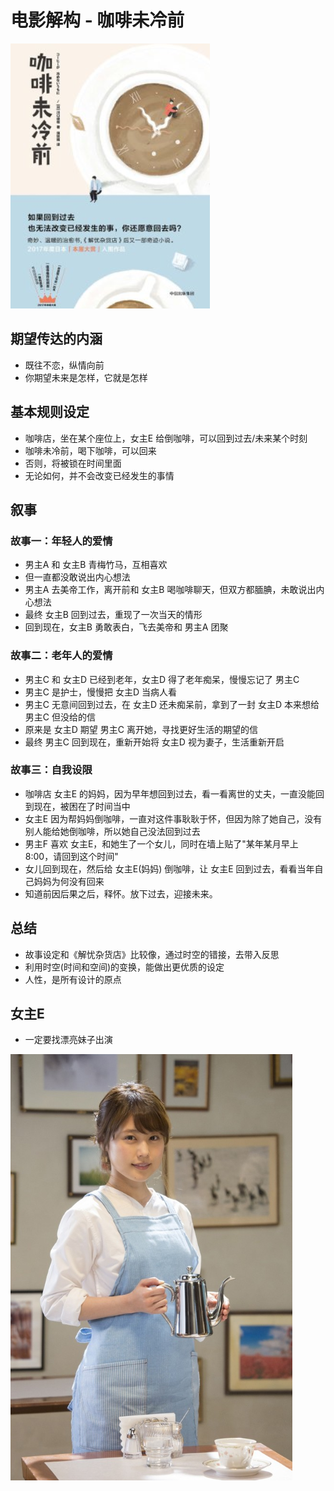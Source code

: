 # 电影解构 - 咖啡未冷前

![](images/2019_05_06_before_coffee_is_cool/book-cover.png)


## 期望传达的内涵

 * 既往不恋，纵情向前
 * 你期望未来是怎样，它就是怎样


## 基本规则设定

 * 咖啡店，坐在某个座位上，女主E 给倒咖啡，可以回到过去/未来某个时刻
 * 咖啡未冷前，喝下咖啡，可以回来
 * 否则，将被锁在时间里面
 * 无论如何，并不会改变已经发生的事情


## 叙事

### 故事一：年轻人的爱情

 * 男主A 和 女主B 青梅竹马，互相喜欢
 * 但一直都没敢说出内心想法
 * 男主A 去美帝工作，离开前和 女主B 喝咖啡聊天，但双方都腼腆，未敢说出内心想法
 * 最终 女主B 回到过去，重现了一次当天的情形
 * 回到现在，女主B 勇敢表白，飞去美帝和 男主A 团聚


### 故事二：老年人的爱情

 * 男主C 和 女主D 已经到老年，女主D 得了老年痴呆，慢慢忘记了 男主C
 * 男主C 是护士，慢慢把 女主D 当病人看
 * 男主C 无意间回到过去，在 女主D 还未痴呆前，拿到了一封 女主D 本来想给 男主C 但没给的信
 * 原来是 女主D 期望 男主C 离开她，寻找更好生活的期望的信
 * 最终 男主C 回到现在，重新开始将 女主D 视为妻子，生活重新开启


### 故事三：自我设限

 * 咖啡店 女主E 的妈妈，因为早年想回到过去，看一看离世的丈夫，一直没能回到现在，被困在了时间当中
 * 女主E 因为帮妈妈倒咖啡，一直对这件事耿耿于怀，但因为除了她自己，没有别人能给她倒咖啡，所以她自己没法回到过去
 * 男主F 喜欢 女主E，和她生了一个女儿，同时在墙上贴了"某年某月早上8:00，请回到这个时间"
 * 女儿回到现在，然后给 女主E(妈妈) 倒咖啡，让 女主E 回到过去，看看当年自己妈妈为何没有回来
 * 知道前因后果之后，释怀。放下过去，迎接未来。


## 总结

 * 故事设定和《解忧杂货店》比较像，通过时空的错接，去带入反思
 * 利用时空(时间和空间)的变换，能做出更优质的设定
 * 人性，是所有设计的原点


## 女主E

 * 一定要找漂亮妹子出演

![](images/2019_05_06_before_coffee_is_cool/leading-actor.png)
